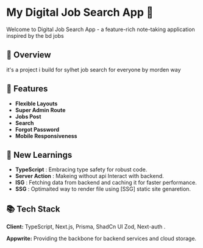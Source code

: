 # My Digital Job Search App 📝

Welcome to Digital Job Search App - a feature-rich note-taking application inspired by the bd jobs

## 🚀 Overview

it's a project i build for sylhet job search for everyone by morden way

## 🌟 Features

- **Flexible Layouts**
- **Super Admin Route**
- **Jobs Post**
- **Search**
- **Forgot Password**
- **Mobile Responsiveness**

## 🧠 New Learnings

- **TypeScript** : Embracing type safety for robust code.
- **Server Action** : Makeing without api Interact with backend.
- **ISG** : Fetching data from backend and caching it for faster performance.
- **SSG** : Optimaited way to render file using [SSG] static site genaretion.
<!-- 
## 🔍 Challenges & Solutions

- Faced initial challenges with Appwrite auth, resolved by switching to the old version.
- Encountered issues with types for Context API, resolved with default values and careful typing.
- Created a custom checkbox block in Blocknote, adding a unique feature to the app. -->
<!-- 
## 🔴 Save Functionality Note:

Due to a technical challenge, automatic saving onChange in the editor was causing issues. To ensure your notes are saved, please use the save button after writing, especially on desktop versions. -->

<!-- ## 🚀 Try It Out

You can check out the live [ here.](https://notes-lilac-seven.vercel.app/)

## ⭐ Upcoming Features & Improvements

- **Dynamic Categories and Tags :** Introduce dynamic categorization and tagging for better organization.
- **Improved Design :** Enhance the user interface with a fresh, modern design.
- **PWA Offline Support :** Implement Progressive Web App (PWA) features for seamless offline access.
- **Optimized Performance :** Further optimize app performance for smoother user experience. -->

## 📚 Tech Stack

**Client:** TypeScript, Next.js, Prisma, ShadCn UI Zod, Next-auth .

**Appwrite:** Providing the backbone for backend services and cloud storage.
<!-- 
## 🙌 Acknowledgements

- **BlockNote:** [The open source Block-Based rich text editor](https://github.com/TypeCellOS/BlockNote) -->
